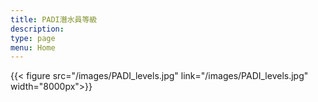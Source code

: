 ```yaml
---
title: PADI潛水員等級
description:
type: page
menu: Home
---
```


{{< figure src="/images/PADI_levels.jpg" link="/images/PADI_levels.jpg" width="8000px">}}
